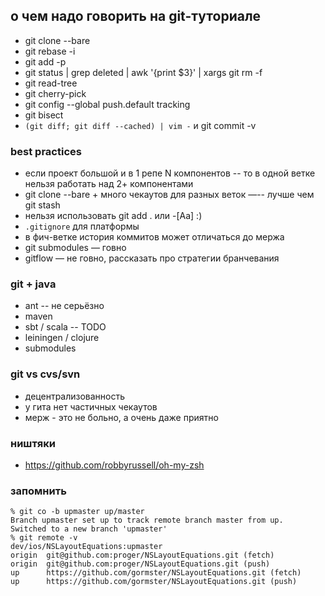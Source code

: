 ## о чем надо говорить на git-туториале

* git clone --bare
* git rebase -i
* git add -p
* git status | grep deleted | awk '{print $3}' | xargs git rm -f
* git read-tree
* git cherry-pick
* git config --global push.default tracking
* git bisect
* `(git diff; git diff --cached) | vim -` и git commit -v

### best practices

* если проект большой и в 1 репе N компонентов -- то в одной ветке нельзя работать над 2+ компонентами
* git clone --bare + много чекаутов для разных веток —-- лучше чем git stash
* нельзя использовать git add . или -[Aa] :)
* `.gitignore` для платформы
* в фич-ветке история коммитов может отличаться до мержа
* git submodules — говно
* gitflow — не говно, рассказать про стратегии бранчевания

### git + java

* ant -- не серьёзно
* maven
* sbt / scala -- TODO
* leiningen / clojure
* submodules

### git vs cvs/svn

* децентрализованность
* у гита нет частичных чекаутов
* мерж - это не больно, а очень даже приятно

### ништяки

* https://github.com/robbyrussell/oh-my-zsh

### запомнить

    % git co -b upmaster up/master
    Branch upmaster set up to track remote branch master from up.
    Switched to a new branch 'upmaster'
    % git remote -v                       dev/ios/NSLayoutEquations:upmaster
    origin  git@github.com:proger/NSLayoutEquations.git (fetch)
    origin  git@github.com:proger/NSLayoutEquations.git (push)
    up      https://github.com/gormster/NSLayoutEquations.git (fetch)
    up      https://github.com/gormster/NSLayoutEquations.git (push)
